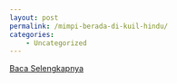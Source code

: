 ```yaml
---
layout: post
permalink: /mimpi-berada-di-kuil-hindu/
categories:
    - Uncategorized
---
```


[Baca Selengkapnya](/03)